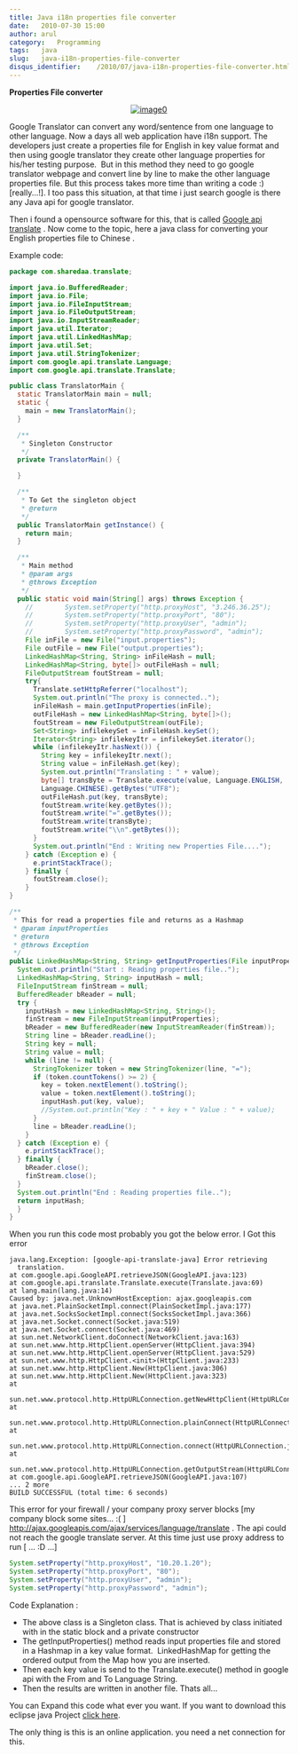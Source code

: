 ```yaml
---
title: Java i18n properties file converter
date:   2010-07-30 15:00
author: arul
category:   Programming
tags:   java
slug:   java-i18n-properties-file-converter
disqus_identifier:    /2010/07/java-i18n-properties-file-converter.html
---
```


**Properties File converter**

<div class="separator" style="clear: both; text-align: center;">

[![image0](http://2.bp.blogspot.com/_X5tq9y9xv2s/TFMxF5Sh_sI/AAAAAAAAAe8/tiTfkCTchFI/s320/translate+to+properties+file.jpg)](http://2.bp.blogspot.com/_X5tq9y9xv2s/TFMxF5Sh_sI/AAAAAAAAAe8/tiTfkCTchFI/s1600/translate+to+properties+file.jpg)

</div>

Google Translator can convert any word/sentence from one language to
other language. Now a days all web application have i18n support. The
developers just create a properties file for English in key value format
and then using google translator they create other language properties
for his/her testing purpose.  But in this method they need to go google
translator webpage and convert line by line to make the other language
properties file. But this process takes more time than writing a code :)
\[really\...!\]. I too pass this situation, at that time i just search
google is there any Java api for google translator.

Then i found a opensource software for this, that is called [Google api
translate](http://code.google.com/p/google-api-translate-java/downloads/detail?name=google-api-translate-java-0.92.jar)
. Now come to the topic, here a java class for converting your English
properties file to Chinese .

Example code:

``` java
package com.sharedaa.translate;

import java.io.BufferedReader;
import java.io.File;
import java.io.FileInputStream;
import java.io.FileOutputStream;
import java.io.InputStreamReader;
import java.util.Iterator;
import java.util.LinkedHashMap;
import java.util.Set;
import java.util.StringTokenizer;
import com.google.api.translate.Language;
import com.google.api.translate.Translate;

public class TranslatorMain {
  static TranslatorMain main = null;
  static {
    main = new TranslatorMain();
  }

  /**
   * Singleton Constructor
   */
  private TranslatorMain() {

  }

  /**
   * To Get the singleton object
   * @return
   */
  public TranslatorMain getInstance() {
    return main;
  }

  /**
   * Main method
   * @param args
   * @throws Exception
   */
  public static void main(String[] args) throws Exception {
    //        System.setProperty("http.proxyHost", "3.246.36.25");
    //        System.setProperty("http.proxyPort", "80");
    //        System.setProperty("http.proxyUser", "admin");
    //        System.setProperty("http.proxyPassword", "admin");
    File inFile = new File("input.properties");
    File outFile = new File("output.properties");
    LinkedHashMap<String, String> inFileHash = null;
    LinkedHashMap<String, byte[]> outFileHash = null;
    FileOutputStream foutStream = null;
    try{
      Translate.setHttpReferrer("localhost");
      System.out.println("The proxy is connected..");
      inFileHash = main.getInputProperties(inFile);
      outFileHash = new LinkedHashMap<String, byte[]>();
      foutStream = new FileOutputStream(outFile);
      Set<String> infilekeySet = inFileHash.keySet();
      Iterator<String> infilekeyItr = infilekeySet.iterator();
      while (infilekeyItr.hasNext()) {
        String key = infilekeyItr.next();
        String value = inFileHash.get(key);
        System.out.println("Translating : " + value);
        byte[] transByte = Translate.execute(value, Language.ENGLISH,
        Language.CHINESE).getBytes("UTF8");
        outFileHash.put(key, transByte);
        foutStream.write(key.getBytes());
        foutStream.write("=".getBytes());
        foutStream.write(transByte);
        foutStream.write("\\n".getBytes());
      }
      System.out.println("End : Writing new Properties File....");
    } catch (Exception e) {
      e.printStackTrace();
    } finally {
      foutStream.close();
    }
}

/**
 * This for read a properties file and returns as a Hashmap
 * @param inputProperties
 * @return
 * @throws Exception
 */
public LinkedHashMap<String, String> getInputProperties(File inputProperties) throws Exception {
  System.out.println("Start : Reading properties file..");
  LinkedHashMap<String, String> inputHash = null;
  FileInputStream finStream = null;
  BufferedReader bReader = null;
  try {
    inputHash = new LinkedHashMap<String, String>();
    finStream = new FileInputStream(inputProperties);
    bReader = new BufferedReader(new InputStreamReader(finStream));
    String line = bReader.readLine();
    String key = null;
    String value = null;
    while (line != null) {
      StringTokenizer token = new StringTokenizer(line, "=");
      if (token.countTokens() >= 2) {
        key = token.nextElement().toString();
        value = token.nextElement().toString();
        inputHash.put(key, value);
        //System.out.println("Key : " + key + " Value : " + value);
      }
      line = bReader.readLine();
    }
  } catch (Exception e) {
    e.printStackTrace();
  } finally {
    bReader.close();
    finStream.close();
  }
  System.out.println("End : Reading properties file..");
  return inputHash;
  }
}
```

When you run this code most probably you got the below error. I Got this
error

``` log
java.lang.Exception: [google-api-translate-java] Error retrieving
  translation.
at com.google.api.GoogleAPI.retrieveJSON(GoogleAPI.java:123)
at com.google.api.translate.Translate.execute(Translate.java:69)
at lang.main(lang.java:14)
Caused by: java.net.UnknownHostException: ajax.googleapis.com
at java.net.PlainSocketImpl.connect(PlainSocketImpl.java:177)
at java.net.SocksSocketImpl.connect(SocksSocketImpl.java:366)
at java.net.Socket.connect(Socket.java:519)
at java.net.Socket.connect(Socket.java:469)
at sun.net.NetworkClient.doConnect(NetworkClient.java:163)
at sun.net.www.http.HttpClient.openServer(HttpClient.java:394)
at sun.net.www.http.HttpClient.openServer(HttpClient.java:529)
at sun.net.www.http.HttpClient.<init>(HttpClient.java:233)
at sun.net.www.http.HttpClient.New(HttpClient.java:306)
at sun.net.www.http.HttpClient.New(HttpClient.java:323)
at
  sun.net.www.protocol.http.HttpURLConnection.getNewHttpClient(HttpURLConnection.java:837)
at
  sun.net.www.protocol.http.HttpURLConnection.plainConnect(HttpURLConnection.java:778)
at
  sun.net.www.protocol.http.HttpURLConnection.connect(HttpURLConnection.java:703)
at
  sun.net.www.protocol.http.HttpURLConnection.getOutputStream(HttpURLConnection.java:881)
at com.google.api.GoogleAPI.retrieveJSON(GoogleAPI.java:107)
... 2 more
BUILD SUCCESSFUL (total time: 6 seconds)
```

This error for your firewall / your company proxy server blocks \[my
company block some sites\... :( \]
<http://ajax.googleapis.com/ajax/services/language/translate> . The api
could not reach the google translate server. At this time just use proxy
address to run \[ \... :D \...\]

``` java
System.setProperty("http.proxyHost", "10.20.1.20");
System.setProperty("http.proxyPort", "80");
System.setProperty("http.proxyUser", "admin");
System.setProperty("http.proxyPassword", "admin");
```

Code Explanation :

-   The above class is a Singleton class. That is achieved by class
    initiated with in the static block and a private constructor
-   The getInputProperties() method reads input properties file and
    stored in a Hashmap in a key value format.  LinkedHashMap for
    getting the ordered output from the Map how you are inserted.
-   Then each key value is send to the Translate.execute() method in
    google api with the From and To Language String.
-   Then the results are written in another file. Thats all\...

You can Expand this code what ever you want. If you want to download
this eclipse java Project [click
here](http://sites.google.com/site/arulraj1985/list-of-files/Translator.zip?attredirects=0&d=1).

The only thing is this is an online application. you need a net
connection for this.
